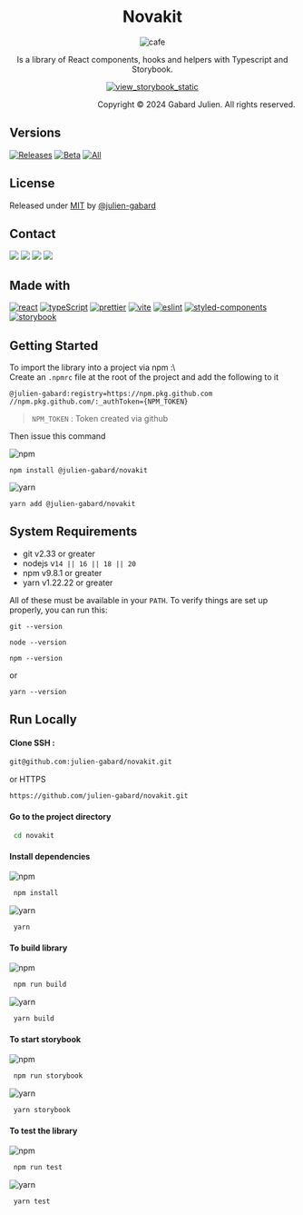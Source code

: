 <h1 align='center'>
  Novakit
</h1>

<p align="center">
 <img src="https://forthebadge.com/images/badges/powered-by-coffee.svg" alt="cafe" />
</p>
<p align="center">
 Is a library of React components, hooks and helpers with Typescript and Storybook.
</p>
<p align="center">
  <a href="https://novakit.netlify.app/">
    <img src="https://img.shields.io/badge/view-Documentation-blue?style=for-the-badge" alt="view_storybook_static" />
  </a>
</p>

<p align="right">
  Copyright © 2024 Gabard Julien. All rights reserved.
</p>

## Versions

[![Releases](https://img.shields.io/badge/Releases-v1.0.0-008000?style=for-the-badge)](https://github.com/julien-gabard/novakit/tags)
[![Beta](https://img.shields.io/badge/Beta-v1.0.0-red?style=for-the-badge)](https://github.com/julien-gabard/novakit/tags)
[![All](https://img.shields.io/badge/All-version-blue?style=for-the-badge)](https://github.com/julien-gabard/novakit/tags)

## License
Released under [MIT](/LICENSE) by [@julien-gabard](https://github.com/julien-gabard)

## Contact
[![](https://img.shields.io/badge/GitHub-100000?style=for-the-badge&logo=github&logoColor=white)](https://github.com/julien-gabard)
[![](https://img.shields.io/badge/Microsoft_Outlook-0078D4?style=for-the-badge&logo=microsoft-outlook&logoColor=white)](mailto:juliengabard@hotmail.fr)
[![](https://img.shields.io/badge/LinkedIn-0077B5?style=for-the-badge&logo=linkedin&logoColor=white)](https://www.linkedin.com/in/julien-gabard/)
[![](https://img.shields.io/badge/Facebook-%231877F2.svg?style=for-the-badge&logo=Facebook&logoColor=white)](https://www.facebook.com/JulienGbd/)

## Made with
[![react](https://img.shields.io/badge/React-20232A?style=for-the-badge&logo=react&logoColor=61DAFB)](https://fr.legacy.reactjs.org/)
[![typeScript](https://img.shields.io/badge/TypeScript-007ACC?style=for-the-badge&logo=typescript&logoColor=white)](https://www.typescriptlang.org/)
[![prettier](https://img.shields.io/badge/prettier-1A2C34?style=for-the-badge&logo=prettier&logoColor=F7BA3E)](https://prettier.io/)
[![vite](https://img.shields.io/badge/Vite-B73BFE?style=for-the-badge&logo=vite&logoColor=FFD62E)](https://vitejs.dev/)
[![eslint](https://img.shields.io/badge/eslint-3A33D1?style=for-the-badge&logo=eslint&logoColor=white)](https://eslint.org/)
[![styled-components](https://img.shields.io/badge/styled--components-DB7093?style=for-the-badge&logo=styled-components&logoColor=white)](https://styled-components.com/)
[![storybook](https://img.shields.io/badge/storybook-FF4785?style=for-the-badge&logo=storybook&logoColor=white)](https://storybook.js.org/)

## Getting Started
To import the library into a project via npm :\  
Create an `.npmrc` file at the root of the project and add the following to it

```text  
@julien-gabard:registry=https://npm.pkg.github.com  
//npm.pkg.github.com/:_authToken={NPM_TOKEN}  
```  

>`NPM_TOKEN` : Token created via github

Then issue this command

![npm](https://img.shields.io/badge/npm-CB3837?style=for-the-badge&logo=npm&logoColor=white)
```shell  
npm install @julien-gabard/novakit
```  
![yarn](https://img.shields.io/badge/Yarn-2C8EBB?style=for-the-badge&logo=yarn&logoColor=white)
```shell  
yarn add @julien-gabard/novakit
```  

## System Requirements
- git v2.33 or greater
- nodejs v`14 || 16 || 18 || 20`
- npm v9.8.1 or greater
- yarn v1.22.22 or greater

All of these must be available in your `PATH`. To verify things are set up properly, you can run this:
```shell  
git --version
```  
```shell  
node --version
```  
```shell  
npm --version
```  
or
```shell  
yarn --version
```  

## Run Locally
#### Clone SSH :
```bash  
git@github.com:julien-gabard/novakit.git  
```  
or HTTPS
```bash  
https://github.com/julien-gabard/novakit.git  
```  
#### Go to the project directory
```bash  
 cd novakit  
```  

#### Install dependencies
![npm](https://img.shields.io/badge/npm-CB3837?style=for-the-badge&logo=npm&logoColor=white)
```bash  
 npm install  
```  
![yarn](https://img.shields.io/badge/Yarn-2C8EBB?style=for-the-badge&logo=yarn&logoColor=white)
```bash  
 yarn  
```  

#### To build library
![npm](https://img.shields.io/badge/npm-CB3837?style=for-the-badge&logo=npm&logoColor=white)
```bash  
 npm run build  
```  
![yarn](https://img.shields.io/badge/Yarn-2C8EBB?style=for-the-badge&logo=yarn&logoColor=white)
```bash  
 yarn build  
```  

#### To start storybook
![npm](https://img.shields.io/badge/npm-CB3837?style=for-the-badge&logo=npm&logoColor=white)
```bash  
 npm run storybook  
```  
![yarn](https://img.shields.io/badge/Yarn-2C8EBB?style=for-the-badge&logo=yarn&logoColor=white)
```bash  
 yarn storybook  
```  

#### To test the library
![npm](https://img.shields.io/badge/npm-CB3837?style=for-the-badge&logo=npm&logoColor=white)
```bash  
 npm run test   
```  
![yarn](https://img.shields.io/badge/Yarn-2C8EBB?style=for-the-badge&logo=yarn&logoColor=white)
```bash  
 yarn test  
```
